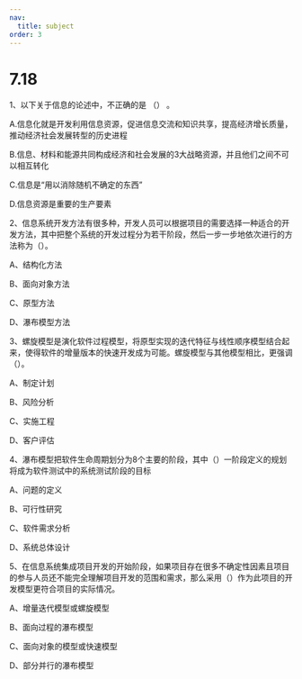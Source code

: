 ```yaml
---
nav:
  title: subject
order: 3
---
```

# 7.18
1、以下关于信息的论述中，不正确的是 （） 。

A.信息化就是开发利用信息资源，促进信息交流和知识共享，提高经济增长质量，推动经济社会发展转型的历史进程

B.信息、材料和能源共同构成经济和社会发展的3大战略资源，并且他们之间不可以相互转化

C.信息是“用以消除随机不确定的东西”

D.信息资源是重要的生产要素



2、信息系统开发方法有很多种，开发人员可以根据项目的需要选择一种适合的开发方法，其中把整个系统的开发过程分为若干阶段，然后一步一步地依次进行的方法称为（）。

A、结构化方法   

B、面向对象方法   

C、原型方法   

D、瀑布模型方法

 

3、螺旋模型是演化软件过程模型，将原型实现的迭代特征与线性顺序模型结合起来，使得软件的增量版本的快速开发成为可能。螺旋模型与其他模型相比，更强调（）。

A、制定计划     

B、风险分析       

C、实施工程   

D、客户评估

 

4、瀑布模型把软件生命周期划分为8个主要的阶段，其中（）一阶段定义的规划将成为软件测试中的系统测试阶段的目标

A、问题的定义    

B、可行性研究    

C、软件需求分析

D、系统总体设计

 

5、在信息系统集成项目开发的开始阶段，如果项目存在很多不确定性因素且项目的参与人员还不能完全理解项目开发的范围和需求，那么采用（）作为此项目的开发模型更符合项目的实际情况。

A、增量迭代模型或螺旋模型                 

B、面向过程的瀑布模型 

C、面向对象的模型或快速模型               

D、部分并行的瀑布模型